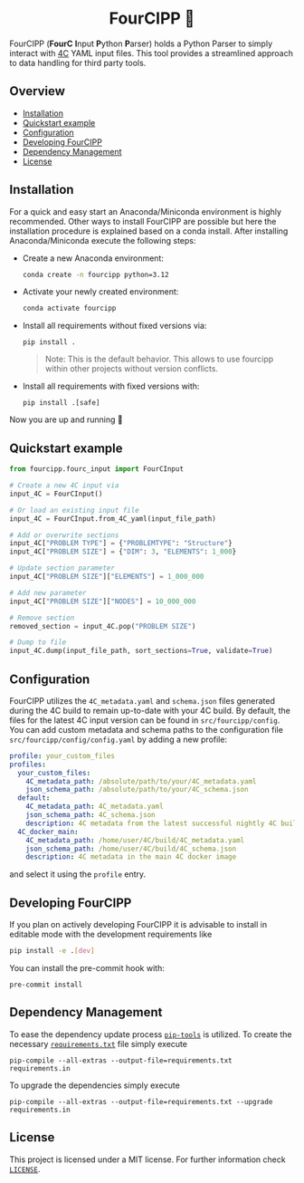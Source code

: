 <h1 align="center">
  FourCIPP 🐍
</h1>

FourCIPP (**FourC** **I**nput **P**ython **P**arser) holds a Python Parser to simply interact with [4C](https://github.com/4C-multiphysics/4C) YAML input files. This tool provides a streamlined approach to data handling for third party tools.

## Overview <!-- omit from toc -->
- [Installation](#installation)
- [Quickstart example](#quickstart-example)
- [Configuration](#configuration)
- [Developing FourCIPP](#developing-fourcipp)
- [Dependency Management](#dependency-management)
- [License](#license)



## Installation

For a quick and easy start an Anaconda/Miniconda environment is highly recommended. Other ways to install FourCIPP are possible but here the installation procedure is explained based on a conda install. After installing Anaconda/Miniconda
execute the following steps:

- Create a new Anaconda environment:
  ```bash
  conda create -n fourcipp python=3.12
  ```

- Activate your newly created environment:
  ```bash
  conda activate fourcipp
  ```

- Install all requirements without fixed versions via:
  ```
  pip install .
  ```
  > Note: This is the default behavior. This allows to use fourcipp within other projects without version conflicts.

- Install all requirements with fixed versions with:
  ```
  pip install .[safe]
  ```

Now you are up and running 🎉

## Quickstart example
<!--example, do not remove this comment-->
```python
from fourcipp.fourc_input import FourCInput

# Create a new 4C input via
input_4C = FourCInput()

# Or load an existing input file
input_4C = FourCInput.from_4C_yaml(input_file_path)

# Add or overwrite sections
input_4C["PROBLEM TYPE"] = {"PROBLEMTYPE": "Structure"}
input_4C["PROBLEM SIZE"] = {"DIM": 3, "ELEMENTS": 1_000}

# Update section parameter
input_4C["PROBLEM SIZE"]["ELEMENTS"] = 1_000_000

# Add new parameter
input_4C["PROBLEM SIZE"]["NODES"] = 10_000_000

# Remove section
removed_section = input_4C.pop("PROBLEM SIZE")

# Dump to file
input_4C.dump(input_file_path, sort_sections=True, validate=True)
```
<!--example, do not remove this comment-->

## Configuration
FourCIPP utilizes the `4C_metadata.yaml` and `schema.json` files generated during the 4C build to remain up-to-date with your 4C build. By default, the files for the latest 4C input version can be found in `src/fourcipp/config`. You can add custom metadata and schema paths to the configuration file `src/fourcipp/config/config.yaml` by adding a new profile:
```yaml
profile: your_custom_files
profiles:
  your_custom_files:
    4C_metadata_path: /absolute/path/to/your/4C_metadata.yaml
    json_schema_path: /absolute/path/to/your/4C_schema.json
  default:
    4C_metadata_path: 4C_metadata.yaml
    json_schema_path: 4C_schema.json
    description: 4C metadata from the latest successful nightly 4C build
  4C_docker_main:
    4C_metadata_path: /home/user/4C/build/4C_metadata.yaml
    json_schema_path: /home/user/4C/build/4C_schema.json
    description: 4C metadata in the main 4C docker image
```
and select it using the `profile` entry.


## Developing FourCIPP

If you plan on actively developing FourCIPP it is advisable to install in editable mode with the development requirements like

```bash
pip install -e .[dev]
```

You can install the pre-commit hook with:
```
pre-commit install
```

## Dependency Management

To ease the dependency update process [`pip-tools`](https://github.com/jazzband/pip-tools) is utilized. To create the necessary [`requirements.txt`](./requirements.txt) file simply execute

```
pip-compile --all-extras --output-file=requirements.txt requirements.in
````

To upgrade the dependencies simply execute

```
pip-compile --all-extras --output-file=requirements.txt --upgrade requirements.in
````

## License

This project is licensed under a MIT license. For further information check [`LICENSE`](./LICENSE).
